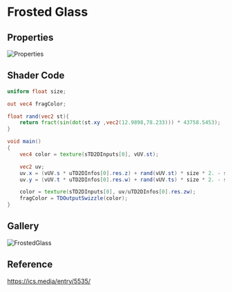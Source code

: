 # Frosted Glass

## Properties
![Properties](https://user-images.githubusercontent.com/21966381/115397744-63fbd100-a221-11eb-8916-9830be5ecc6c.JPG)

## Shader Code

```glsl
uniform float size;

out vec4 fragColor;

float rand(vec2 st){
    return fract(sin(dot(st.xy ,vec2(12.9898,78.233))) * 43758.5453);
}

void main()
{
    vec4 color = texture(sTD2DInputs[0], vUV.st);

	vec2 uv;
    uv.x = (vUV.s * uTD2DInfos[0].res.z) + rand(vUV.st) * size * 2. - size;
    uv.y = (vUV.t * uTD2DInfos[0].res.w) + rand(vUV.ts) * size * 2. - size;

    color = texture(sTD2DInputs[0], uv/uTD2DInfos[0].res.zw);
    fragColor = TDOutputSwizzle(color);
}
```

## Gallery

![FrostedGlass](https://user-images.githubusercontent.com/21966381/115664743-30ce5480-a37d-11eb-8483-4ea7755edabb.jpg)

## Reference

https://ics.media/entry/5535/
